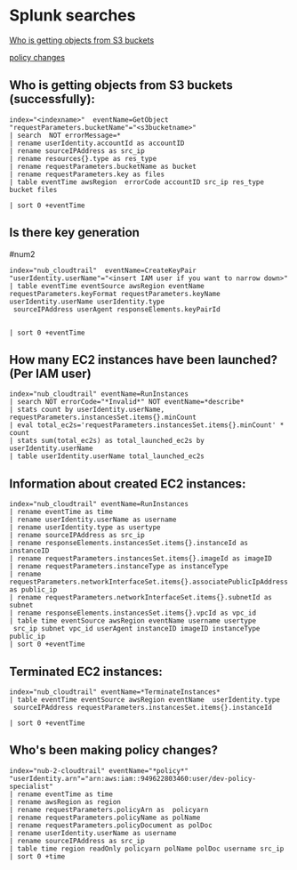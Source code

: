 # Splunk searches
[Who is getting objects from S3 buckets](#who-is-getting-objects-from-s3-buckets-successfully)

[policy changes](#who's-been-making-policy-changes)


## Who is getting objects from S3 buckets (successfully):
```
index="<indexname>"  eventName=GetObject  "requestParameters.bucketName"="<s3bucketname>"
| search  NOT errorMessage=*
| rename userIdentity.accountId as accountID
| rename sourceIPAddress as src_ip 
| rename resources{}.type as res_type
| rename requestParameters.bucketName as bucket
| rename requestParameters.key as files
| table eventTime awsRegion  errorCode accountID src_ip res_type bucket files

| sort 0 +eventTime
```

## Is there key generation
#num2

```
index="nub_cloudtrail"  eventName=CreateKeyPair "userIdentity.userName"="<insert IAM user if you want to narrow down>"
| table eventTime eventSource awsRegion eventName requestParameters.keyFormat requestParameters.keyName  userIdentity.userName userIdentity.type
 sourceIPAddress userAgent responseElements.keyPairId


| sort 0 +eventTime
```

## How many EC2 instances have been launched? (Per IAM user)

```
index="nub_cloudtrail" eventName=RunInstances 
| search NOT errorCode="*Invalid*" NOT eventName=*describe*
| stats count by userIdentity.userName, requestParameters.instancesSet.items{}.minCount
| eval total_ec2s='requestParameters.instancesSet.items{}.minCount' * count
| stats sum(total_ec2s) as total_launched_ec2s by userIdentity.userName
| table userIdentity.userName total_launched_ec2s
```

## Information about created EC2 instances:

```
index="nub_cloudtrail" eventName=RunInstances 
| rename eventTime as time 
| rename userIdentity.userName as username 
| rename userIdentity.type as usertype
| rename sourceIPAddress as src_ip 
| rename responseElements.instancesSet.items{}.instanceId as instanceID
| rename requestParameters.instancesSet.items{}.imageId as imageID  
| rename requestParameters.instanceType as instanceType 
| rename requestParameters.networkInterfaceSet.items{}.associatePublicIpAddress as public_ip 
| rename requestParameters.networkInterfaceSet.items{}.subnetId as subnet
| rename responseElements.instancesSet.items{}.vpcId as vpc_id
| table time eventSource awsRegion eventName username usertype
 src_ip subnet vpc_id userAgent instanceID imageID instanceType public_ip
| sort 0 +eventTime
```

## Terminated EC2 instances:

```
index="nub_cloudtrail" eventName=*TerminateInstances* 
| table eventTime eventSource awsRegion eventName  userIdentity.type
 sourceIPAddress requestParameters.instancesSet.items{}.instanceId

| sort 0 +eventTime
```
## Who's been making policy changes?

```
index="nub-2-cloudtrail" eventName="*policy*" "userIdentity.arn"="arn:aws:iam::949622803460:user/dev-policy-specialist"
| rename eventTime as time 
| rename awsRegion as region
| rename requestParameters.policyArn as  policyarn 
| rename requestParameters.policyName as polName 
| rename requestParameters.policyDocument as polDoc 
| rename userIdentity.userName as username 
| rename sourceIPAddress as src_ip
| table time region readOnly policyarn polName polDoc username src_ip
| sort 0 +time
```
